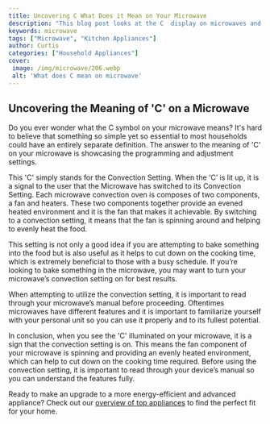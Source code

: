 ```yaml
---
title: Uncovering C What Does it Mean on Your Microwave
description: "This blog post looks at the C  display on microwaves and what it means for your cooking experience Find out the purpose of this system and how you can make the most of it"
keywords: microwave
tags: ["Microwave", "Kitchen Appliances"]
author: Curtis
categories: ["Household Appliances"]
cover: 
 image: /img/microwave/206.webp
 alt: 'What does C mean on microwave'
---
```

## Uncovering the Meaning of 'C' on a Microwave
Do you ever wonder what the C symbol on your microwave means? It's hard to believe that something so simple yet so essential to most households could have an entirely separate definition. The answer to the meaning of 'C' on your microwave is showcasing the programming and adjustment settings.

This 'C' simply stands for the Convection Setting. When the ‘C’ is lit up, it is a signal to the user that the Microwave has switched to its Convection Setting. Each microwave convection oven is composes of two components, a fan and heaters. These two components together provide an evened heated environment and it is the fan that makes it achievable. By switching to a convection setting, it means that the fan is spinning around and helping to evenly heat the food.

This setting is not only a good idea if you are attempting to bake something into the food but is also useful as it helps to cut down on the cooking time, which is extremely beneficial to those with a busy schedule. If you’re looking to bake something in the microwave, you may want to turn your microwave’s convection setting on for best results.

When attempting to utilize the convection setting, it is important to read through your microwave’s manual before proceeding. Oftentimes microwaves have different features and it is important to familiarize yourself with your personal unit so you can use it properly and to its fullest potential.

In conclusion, when you see the 'C' illuminated on your microwave, it is a sign that the convection setting is on. This means the fan component of your microwave is spinning and providing an evenly heated environment, which can help to cut down on the cooking time required. Before using the convection setting, it is important to read through your device’s manual so you can understand the features fully.

Ready to make an upgrade to a more energy-efficient and advanced appliance? Check out our [overview of top appliances](./pages/appliance-overview) to find the perfect fit for your home.
